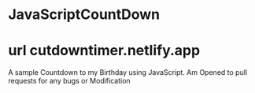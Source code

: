 # JavaScriptCountDown
# url cutdowntimer.netlify.app
A sample Countdown to my Birthday using JavaScript.
Am Opened to pull requests for any bugs or Modification
